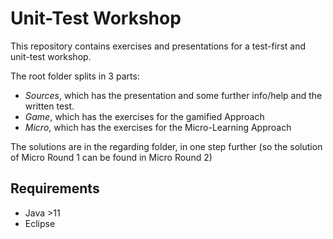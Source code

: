 # Unit-Test Workshop

This repository contains exercises and presentations for a test-first and unit-test workshop. 

The root folder splits in 3 parts:

- *Sources*, which has the presentation and some further info/help and the written test. 
- *Game*, which has the exercises for the gamified Approach
- *Micro*, which has the exercises for the Micro-Learning Approach

The solutions are in the regarding folder, in one step further (so the solution of Micro Round 1 can be found in Micro Round 2)

## Requirements
- Java >11
- Eclipse 
 
